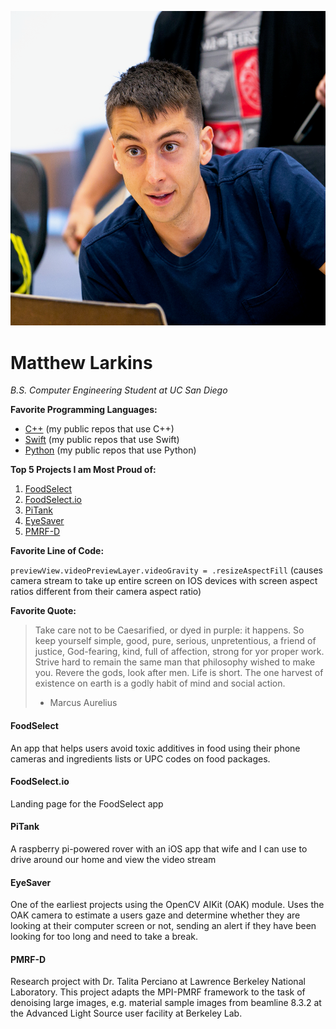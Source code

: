 ![me](images/profile_square.png)

# Matthew Larkins 

*B.S. Computer Engineering Student at UC San Diego*

**Favorite Programming Languages:**

- [C++](https://github.com/KhanKhuu?tab=repositories&q=&type=&language=c%2B%2B) (my public repos that use C++)
- [Swift](https://github.com/KhanKhuu?tab=repositories&q=&type=&language=swift) (my public repos that use Swift)
- [Python](https://github.com/KhanKhuu?tab=repositories&q=&type=&language=python) (my public repos that use Python)

**Top 5 Projects I am Most Proud of:**

1) [FoodSelect](https://github.com/KhanKhuu/matthew-larkins.github.io/blob/add-index-file/index.md#foodselect)
2) [FoodSelect.io](https://github.com/KhanKhuu/matthew-larkins.github.io/blob/add-index-file/index.md#foodselectio)
3) [PiTank](https://github.com/KhanKhuu/matthew-larkins.github.io/blob/add-index-file/index.md#pitank)
4) [EyeSaver](https://github.com/KhanKhuu/matthew-larkins.github.io/blob/add-index-file/index.md#eyesaver)
5) [PMRF-D](https://github.com/KhanKhuu/matthew-larkins.github.io/blob/add-index-file/index.md#pmrf-d)

**Favorite Line of Code:**

`previewView.videoPreviewLayer.videoGravity = .resizeAspectFill`
(causes camera stream to take up entire screen on IOS devices with screen aspect ratios different from their camera aspect ratio)

**Favorite Quote:**
> Take care not to be Caesarified, or dyed in purple: it happens. So keep yourself simple, good, pure, serious, unpretentious, a friend of justice, God-fearing, kind, full of affection, strong for yor proper work. Strive hard to remain the same man that philosophy wished to make you. Revere the gods, look after men. Life is short. The one harvest of existence on earth is a godly habit of mind and social action. 
>- Marcus Aurelius

#### FoodSelect 

An app that helps users avoid toxic additives in food using their phone cameras and ingredients lists or UPC codes on food packages.


#### FoodSelect.io

Landing page for the FoodSelect app

#### PiTank

A raspberry pi-powered rover with an iOS app that wife and I can use to drive around our home and view the video stream

#### EyeSaver

One of the earliest projects using the OpenCV AIKit (OAK) module. Uses the OAK camera to estimate a users gaze and determine whether they are looking at their computer screen or not, sending an alert if they have been looking for too long and need to take a break.

#### PMRF-D

Research project with Dr. Talita Perciano at Lawrence Berkeley National Laboratory. This project adapts the MPI-PMRF framework to the task of denoising large images, e.g. material sample images from beamline 8.3.2 at the Advanced Light Source user facility at Berkeley Lab.


